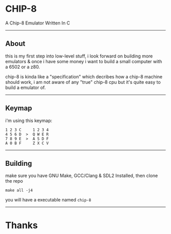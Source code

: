 # CHIP-8
A Chip-8 Emulator Written In C

---
## About
this is my first step into low-level stuff, i look forward on building more emulators & once i have some money i want to build a small computer with a 6502 or a z80.

chip-8 is kinda like a "specification" which decribes how a chip-8 machine should work, i am not aware of any "true" chip-8 cpu but it's quite easy to build a emulator of.

---
## Keymap
i'm using this keymap:

```
1 2 3 C     1 2 3 4
4 5 6 D  >  Q W E R
7 8 9 E  >  A S D F
A 0 B F     Z X C V
```

---
## Building

make sure you have GNU Make, GCC/Clang & SDL2 Installed, then clone the repo

```
make all -j4
```

you will have a executable named `chip-8`

---
# Thanks
